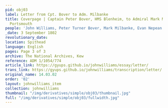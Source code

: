 ```yaml
---
pid: obj03
label: Letter from Cpt. Bover to Adm. Milbanke
title: Coverpage | Captain Peter Bover, HMS Blenheim, to Admiral Mark Milbanke, Commander-in-Chief
  Portsmouth
people: 'John Williams, Peter Turner Bover, Mark Milbanke, Evan Nepean '
_date: 3 September 1802
revolutionary_date:
location: Spithead
language: English
pages: Page 3 of 3
archive: The National Archives, Kew
reference: ADM 1/1054/774
article_link: https://gyups.github.io/johnwilliams/essay/letter/
trans_link: https://gyups.github.io/johnwilliams/transcription/letter/
original_name: 14.03.02
order: '02'
layout: johnwilliams_item
collection: johnwilliams
thumbnail: "/img/derivatives/simple/obj03/thumbnail.jpg"
full: "/img/derivatives/simple/obj03/fullwidth.jpg"
---
```

